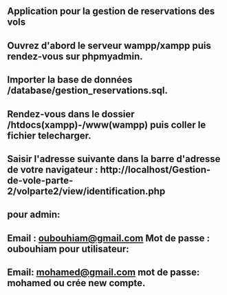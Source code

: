Application pour la gestion de reservations des vols
---
Ouvrez d'abord le serveur wampp/xampp puis rendez-vous sur phpmyadmin.
---
Importer la base de données /database/gestion_reservations.sql.
---
Rendez-vous dans le dossier /htdocs(xampp)-/www(wampp) puis coller le fichier telecharger.
---
Saisir l'adresse suivante dans la barre d'adresse de votre navigateur : http://localhost/Gestion-de-vole-parte-2/volparte2/view/identification.php
---
pour admin:
---
Email : oubouhiam@gmail.com Mot de passe : oubouhiam
pour utilisateur:
---
Email: mohamed@gmail.com 
mot de passe: mohamed
ou crée new compte.
---
